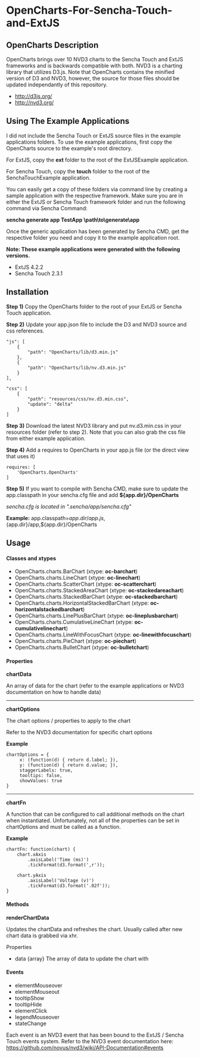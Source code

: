 OpenCharts-For-Sencha-Touch-and-ExtJS
=====================================

## OpenCharts Description

OpenCharts brings over 10 NVD3 charts to the Sencha Touch and ExtJS frameworks and is backwards compatible with both. NVD3 is a charting library that utilizes D3.js. Note that OpenCharts contains the minified version of D3 and NVD3, however, the source for those files should be updated independantly of this repository.

- http://d3js.org/
- http://nvd3.org/

## Using The Example Applications

I did not include the Sencha Touch or ExtJS source files in the example applications folders. To use the example applications, first copy the OpenCharts source to the example's root directory.

For ExtJS, copy the **ext** folder to the root of the ExtJSExample application.

For Sencha Touch, copy the **touch** folder to the root of the SenchaTouchExample application.

You can easily get a copy of these folders via command line by creating a sample application with the respective framework. Make sure you are in either the ExtJS or Sencha Touch framework folder and run the following command via Sencha Command:

**sencha generate app TestApp \path\to\generate\app**

Once the generic application has been generated by Sencha CMD, get the respective folder you need and copy it to the example application root.

**Note: These example applications were generated with the following versions.**

- ExtJS 4.2.2
- Sencha Touch 2.3.1

## Installation

**Step 1)** Copy the OpenCharts folder to the root of your ExtJS or Sencha Touch application.

**Step 2)** Update your app.json file to include the D3 and NVD3 source and css references.

    "js": [
        {
            "path": "OpenCharts/lib/d3.min.js"
        },
        {
            "path": "OpenCharts/lib/nv.d3.min.js"
        }
    ],

    "css": [
        {
            "path": "resources/css/nv.d3.min.css",
            "update": "delta"
        }
    ]

**Step 3)** Download the latest NVD3 library and put nv.d3.min.css in your resources folder (refer to step 2). Note that you can also grab the css file from either example application.

**Step 4)** Add a requires to OpenCharts in your app.js file (or the direct view that uses it)

    requires: [
        'OpenCharts.OpenCharts'
    ]

**Step 5)** If you want to compile with Sencha CMD, make sure to update the app.classpath in your sencha.cfg file and add **${app.dir}/OpenCharts**

*sencha.cfg is located in ".sencha/app/sencha.cfg"*

**Example:** app.classpath=${app.dir}/app.js,${app.dir}/app,${app.dir}/OpenCharts

## Usage

#### Classes and xtypes

- OpenCharts.charts.BarChart (xtype: **oc-barchart**)
- OpenCharts.charts.LineChart (xtype: **oc-linechart**)
- OpenCharts.charts.ScatterChart (xtype: **oc-scatterchart**)
- OpenCharts.charts.StackedAreaChart (xtype: **oc-stackedareachart**)
- OpenCharts.charts.StackedBarChart (xtype: **oc-stackedbarchart**)
- OpenCharts.charts.HorizontalStackedBarChart (xtype: **oc-horizontalstackedbarchart**)
- OpenCharts.charts.LinePlusBarChart (xtype: **oc-lineplusbarchart**)
- OpenCharts.charts.CumulativeLineChart (xtype: **oc-cumulativelinechart**)
- OpenCharts.charts.LineWithFocusChart (xtype: **oc-linewithfocuschart**)
- OpenCharts.charts.PieChart (xtype: **oc-piechart**)
- OpenCharts.charts.BulletChart (xtype: **oc-bulletchart**)

#### Properties

**chartData**

An array of data for the chart (refer to the example applications or NVD3 documentation on how to handle data)

***

**chartOptions**

The chart options / properties to apply to the chart

Refer to the NVD3 documentation for specific chart options

**Example**

    chartOptions = {
         x: (function(d) { return d.label; }),
         y: (function(d) { return d.value; }),
         staggerLabels: true,
         tooltips: false,
         showValues: true
    }
    
***
    
**chartFn**

A function that can be configured to call additional methods on the chart when instantiated. Unfortunately, not all of the properties can be set in chartOptions and must be called as a function.

**Example**

    chartFn: function(chart) {
        chart.xAxis
            .axisLabel('Time (ms)')
            .tickFormat(d3.format(',r'));

        chart.yAxis
            .axisLabel('Voltage (v)')
            .tickFormat(d3.format('.02f'));
    }
    
#### Methods

**renderChartData**

Updates the chartData and refreshes the chart. Usually called after new chart data is grabbed via xhr.

Properties
- data {array}
The array of data to update the chart with

#### Events

- elementMouseover
- elementMouseout
- tooltipShow
- tooltipHide
- elementClick
- legendMouseover
- stateChange

Each event is an NVD3 event that has been bound to the ExtJS / Sencha Touch events system. Refer to the NVD3 event documentation here: https://github.com/novus/nvd3/wiki/API-Documentation#events